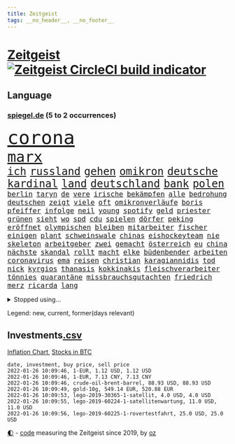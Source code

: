 ```yaml
---
title: Zeitgeist
tags: __no_header__, __no_footer__
---
```


# [Zeitgeist](https://oliz.io/zeitgeist/) [![Zeitgeist CircleCI build indicator](https://circleci.com/gh/ooz/zeitgeist.svg?style=shield)](https://circleci.com/gh/ooz/zeitgeist)

## Language

<h3><a href="https://www.spiegel.de" target="_blank">spiegel.de</a> (5 to 2 occurrences)</h3>
<p style="font-family:monospace">
<span style="font-size:32pt"><a href="news_links.html#corona" class="current">corona</a></span>
<br>
<span style="font-size:25pt"><a href="news_links.html#marx" class="new">marx</a></span>
<br>
<span style="font-size:18pt"><a href="news_links.html#ich" class="current">ich</a></span>
<span style="font-size:18pt"><a href="news_links.html#russland" class="current">russland</a></span>
<span style="font-size:18pt"><a href="news_links.html#gehen" class="current">gehen</a></span>
<span style="font-size:18pt"><a href="news_links.html#omikron" class="current">omikron</a></span>
<span style="font-size:18pt"><a href="news_links.html#deutsche" class="current">deutsche</a></span>
<span style="font-size:18pt"><a href="news_links.html#kardinal" class="current">kardinal</a></span>
<span style="font-size:18pt"><a href="news_links.html#land" class="current">land</a></span>
<span style="font-size:18pt"><a href="news_links.html#deutschland" class="current">deutschland</a></span>
<span style="font-size:18pt"><a href="news_links.html#bank" class="current">bank</a></span>
<span style="font-size:18pt"><a href="news_links.html#polen" class="current">polen</a></span>
<br>
<span style="font-size:12pt"><a href="news_links.html#berlin" class="current">berlin</a></span>
<span style="font-size:12pt"><a href="news_links.html#taryn" class="new">taryn</a></span>
<span style="font-size:12pt"><a href="news_links.html#de" class="current">de</a></span>
<span style="font-size:12pt"><a href="news_links.html#vere" class="new">vere</a></span>
<span style="font-size:12pt"><a href="news_links.html#irische" class="current">irische</a></span>
<span style="font-size:12pt"><a href="news_links.html#bekämpfen" class="current">bekämpfen</a></span>
<span style="font-size:12pt"><a href="news_links.html#alle" class="current">alle</a></span>
<span style="font-size:12pt"><a href="news_links.html#bedrohung" class="current">bedrohung</a></span>
<span style="font-size:12pt"><a href="news_links.html#deutschen" class="current">deutschen</a></span>
<span style="font-size:12pt"><a href="news_links.html#zeigt" class="current">zeigt</a></span>
<span style="font-size:12pt"><a href="news_links.html#viele" class="current">viele</a></span>
<span style="font-size:12pt"><a href="news_links.html#oft" class="current">oft</a></span>
<span style="font-size:12pt"><a href="news_links.html#omikronverläufe" class="new">omikronverläufe</a></span>
<span style="font-size:12pt"><a href="news_links.html#boris" class="current">boris</a></span>
<span style="font-size:12pt"><a href="news_links.html#pfeiffer" class="new">pfeiffer</a></span>
<span style="font-size:12pt"><a href="news_links.html#infolge" class="new">infolge</a></span>
<span style="font-size:12pt"><a href="news_links.html#neil" class="new">neil</a></span>
<span style="font-size:12pt"><a href="news_links.html#young" class="new">young</a></span>
<span style="font-size:12pt"><a href="news_links.html#spotify" class="current">spotify</a></span>
<span style="font-size:12pt"><a href="news_links.html#geld" class="current">geld</a></span>
<span style="font-size:12pt"><a href="news_links.html#priester" class="current">priester</a></span>
<span style="font-size:12pt"><a href="news_links.html#grünen" class="current">grünen</a></span>
<span style="font-size:12pt"><a href="news_links.html#sieht" class="current">sieht</a></span>
<span style="font-size:12pt"><a href="news_links.html#wo" class="current">wo</a></span>
<span style="font-size:12pt"><a href="news_links.html#spd" class="current">spd</a></span>
<span style="font-size:12pt"><a href="news_links.html#cdu" class="current">cdu</a></span>
<span style="font-size:12pt"><a href="news_links.html#spielen" class="current">spielen</a></span>
<span style="font-size:12pt"><a href="news_links.html#dörfer" class="current">dörfer</a></span>
<span style="font-size:12pt"><a href="news_links.html#peking" class="current">peking</a></span>
<span style="font-size:12pt"><a href="news_links.html#eröffnet" class="current">eröffnet</a></span>
<span style="font-size:12pt"><a href="news_links.html#olympischen" class="current">olympischen</a></span>
<span style="font-size:12pt"><a href="news_links.html#bleiben" class="current">bleiben</a></span>
<span style="font-size:12pt"><a href="news_links.html#mitarbeiter" class="current">mitarbeiter</a></span>
<span style="font-size:12pt"><a href="news_links.html#fischer" class="current">fischer</a></span>
<span style="font-size:12pt"><a href="news_links.html#einigen" class="current">einigen</a></span>
<span style="font-size:12pt"><a href="news_links.html#plant" class="current">plant</a></span>
<span style="font-size:12pt"><a href="news_links.html#schweinswale" class="new">schweinswale</a></span>
<span style="font-size:12pt"><a href="news_links.html#chinas" class="current">chinas</a></span>
<span style="font-size:12pt"><a href="news_links.html#eishockeyteam" class="new">eishockeyteam</a></span>
<span style="font-size:12pt"><a href="news_links.html#nie" class="current">nie</a></span>
<span style="font-size:12pt"><a href="news_links.html#skeleton" class="new">skeleton</a></span>
<span style="font-size:12pt"><a href="news_links.html#arbeitgeber" class="current">arbeitgeber</a></span>
<span style="font-size:12pt"><a href="news_links.html#zwei" class="current">zwei</a></span>
<span style="font-size:12pt"><a href="news_links.html#gemacht" class="current">gemacht</a></span>
<span style="font-size:12pt"><a href="news_links.html#österreich" class="current">österreich</a></span>
<span style="font-size:12pt"><a href="news_links.html#eu" class="current">eu</a></span>
<span style="font-size:12pt"><a href="news_links.html#china" class="current">china</a></span>
<span style="font-size:12pt"><a href="news_links.html#nächste" class="current">nächste</a></span>
<span style="font-size:12pt"><a href="news_links.html#skandal" class="current">skandal</a></span>
<span style="font-size:12pt"><a href="news_links.html#rollt" class="current">rollt</a></span>
<span style="font-size:12pt"><a href="news_links.html#macht" class="current">macht</a></span>
<span style="font-size:12pt"><a href="news_links.html#elke" class="current">elke</a></span>
<span style="font-size:12pt"><a href="news_links.html#büdenbender" class="new">büdenbender</a></span>
<span style="font-size:12pt"><a href="news_links.html#arbeiten" class="current">arbeiten</a></span>
<span style="font-size:12pt"><a href="news_links.html#coronavirus" class="current">coronavirus</a></span>
<span style="font-size:12pt"><a href="news_links.html#ema" class="current">ema</a></span>
<span style="font-size:12pt"><a href="news_links.html#reisen" class="current">reisen</a></span>
<span style="font-size:12pt"><a href="news_links.html#christian" class="current">christian</a></span>
<span style="font-size:12pt"><a href="news_links.html#karagiannidis" class="current">karagiannidis</a></span>
<span style="font-size:12pt"><a href="news_links.html#tod" class="current">tod</a></span>
<span style="font-size:12pt"><a href="news_links.html#nick" class="current">nick</a></span>
<span style="font-size:12pt"><a href="news_links.html#kyrgios" class="current">kyrgios</a></span>
<span style="font-size:12pt"><a href="news_links.html#thanasis" class="new">thanasis</a></span>
<span style="font-size:12pt"><a href="news_links.html#kokkinakis" class="new">kokkinakis</a></span>
<span style="font-size:12pt"><a href="news_links.html#fleischverarbeiter" class="new">fleischverarbeiter</a></span>
<span style="font-size:12pt"><a href="news_links.html#tönnies" class="new">tönnies</a></span>
<span style="font-size:12pt"><a href="news_links.html#quarantäne" class="current">quarantäne</a></span>
<span style="font-size:12pt"><a href="news_links.html#missbrauchsgutachten" class="new">missbrauchsgutachten</a></span>
<span style="font-size:12pt"><a href="news_links.html#friedrich" class="current">friedrich</a></span>
<span style="font-size:12pt"><a href="news_links.html#merz" class="current">merz</a></span>
<span style="font-size:12pt"><a href="news_links.html#ricarda" class="current">ricarda</a></span>
<span style="font-size:12pt"><a href="news_links.html#lang" class="current">lang</a></span>
</p>
<details>
<summary>Stopped using...</summary>
<p class="former" style="font-size:12pt">
geschrieben(463) jan(463) demonstration(462) ausgezeichnet(461) begeistern(461) missachtet(461) polizist(461) reisende(461) serien(461) vermehrt(461) zunehmend(461) ausländische(460) braun(460) formel(460) humor(460) jüdische(460) live(460) vermeintliche(460) appelliert(459) ber(459) bernd(459) beschimpft(459) blickt(459) day(459) entlässt(459) entschuldigen(459) gipfel(459) historiker(459) lisa(459) lohnt(459) stolz(459) suchte(459) abgang(458) beschäftigten(458) florian(458) frühen(458) gemeinden(458) guter(458) künstler(458) masken(458) nahmen(458) regisseurin(458) respekt(458) schweigen(458) terrormiliz(458) unmöglich(458) verzögert(458) zuerst(458) 2015(457) angespannt(457) aufnehmen(457) bahnhof(457) englische(457) giffey(457) reform(457) rest(457) stets(457) wahlsieg(457) öffnen(457) and(456) ehren(456) einziges(456) golf(456) ifoinstitut(456) kriminellen(456) moderna(456) smartphone(456) stoppte(456) verbringen(456) äußern(456) abwehr(455) afrika(455) bußgeld(455) coronaschnelltests(455) doku(455) kassiert(455) maßnahme(455) minute(455) sv(455) xi(455) überreste(455) abstimmen(454) argumente(454) ermöglichen(454) finanziell(454) häufen(454) quartal(454) reul(454) schulze(454) warf(454) eugh(453) fernen(453) gewerkschaft(453) insekten(453) katze(453) laden(453) maximal(453) misshandelt(453) nominiert(453) on(453) passen(453) passieren(453) philip(453) spanischen(453) spiels(453) strengere(453) unterzeichnet(453) öffentlichkeit(453) entstehen(452) feier(452) herrscher(452) mars(452) reichte(452) trennung(452) umgehend(452) voraus(452) werke(452) zurückgetreten(452) überwinden(452) beispielen(451) bloß(451) florida(451) gebaut(451) geräte(451) kraftvoll(451) literatur(451) lothar(451) medikamente(451) paul(451) umstrittenes(451) weitet(451) wieler(451) 44(450) 65(450) 79(450) d(450) dürfe(450) freigestellt(450) gesprengt(450) rassistischer(450) richtung(450) selben(450) suspendiert(450) verhängen(450) wohnen(450) zoll(450) zählen(450) aufruf(449) big(449) bodo(449) gastgeber(449) geflogen(449) gelsenkirchen(449) gesunde(449) grundlage(449) mengen(449) männliche(449) nahezu(449) verdiente(449) wirkung(449) diplomaten(448) juni(448) veranstaltungen(448) vertrauen(448) gebe(447) gerechnet(447) nutzt(447) oppositionelle(447) sichern(447) 96(446) aufgegeben(446) bewährungsstrafe(446) erwarten(446) gespalten(446) half(446) inszeniert(446) lebte(446) nahen(446) pressestimmen(446) sinn(446) türkischen(446) widerspruch(446) anbieter(445) wurzeln(445) abgebrochen(444) diego(444) e(444) erneuten(444) eurecht(444) kommentare(444) krawallen(444) meinungsfreiheit(444) see(444) biontech(443) fortgesetzt(443) mauer(443) produzieren(443) tragödie(443) wahren(443) zimmer(443) band(442) bundesstaat(442) herr(442) nah(442) petra(442) schumacher(442) unterzahl(442) erschöpft(440) jüngere(440) mick(440) mission(440) pipeline(440) dran(439) dämpfer(439) erfolgreichsten(439) euaustritt(439) freunde(439) auftritte(438) deals(438) duisburg(438) geöffnet(438) motor(438) berüchtigten(437) fliegt(437) iphone(437) nachweis(437) uefa(437) überholt(437) 25jährigen(436) beschränkungen(436) panik(436) porsche(436) william(436) drängen(435) erfüllt(435) erwachsene(435) fürth(435) samstagmorgen(435) aufhalten(434) bremsen(434) indirekt(434) limit(434) rkichef(434) top(434) zugelassenen(434) bürgerinnen(433) helge(433) ökonomen(433) pkw(431) bangkok(430) hadert(430) mitarbeiterin(430) sachsens(430) apps(429) landesweit(429) analysiert(428) architekt(428) brasilianische(428) klöckner(428) landwirtschaft(428) arminia(427) coronaauflagen(427) präsidentenwahl(427) fortuna(426) jeff(426) nirgendwo(426) wütende(425) bester(424) labor(423) kassieren(421) wirbel(420) angewiesen(418) spiegelredakteur(418) angeboten(417) erwarteten(416) rückblick(416) reportage(414) trauma(414) klees(413) vizekanzler(413) geflohen(410) gegenmaßnahmen(409) engen(408) dorf(407) erfolgreichen(407) nächstes(407) tanzen(406) diesjährigen(404) erhebliche(404) ungewöhnlichen(404) pentagon(403) beworben(402) schweine(401) bist(399) häuslicher(399) verursachte(399) lockern(398) schwimmen(397) zweck(397) quadratmeter(396) ausgemacht(394) rolf(394) gesetzlichen(393) tolle(392) hitler(391) last(391) billiger(390) gesundheitsministers(389) berühmtesten(382) erben(380) nordosten(375) dankt(374) schärfer(374) spannung(373) würzburg(372) londons(371) überwiegend(368) impft(361) enthält(359) schlaf(357) jagt(354) währung(347) autobauer(346) fotografiert(338) oberhaupt(337) triumphierte(336) bekannter(333) v(328) kannte(318) chile(317) bein(316) josef(315) demnächst(313) strich(313) hilferuf(308) niemals(305) universitäten(303) happy(295) alben(290) henning(289) nagelsmann(281) sophia(274) ausrichten(273) fühle(271) vehement(270) käse(268) geehrt(263) westlichen(263) erdoğans(262) rückzahlung(259) umständen(258) umwelthilfe(258) ulrike(257) nötigen(254) fußballnationalmannschaft(252) raúl(251) entschädigungen(250) forschende(250) bewiesen(249) japanischen(243) handys(241) ungerecht(241) etlichen(240) ausgehen(238) begraben(237) potsdamer(237) regierungskoalition(236) badewanne(235) lediglich(235) stolpert(235) freigegeben(233) 2008(228) vertrieben(228) impfquoten(226) unglaublich(226) kugel(224) chips(223) basteln(219) gesichtet(218) parlamentswahlen(218) deutschkolumne(217) gefilmt(217) impfskeptiker(217) verursachen(217) laute(216) lebend(216) riesiger(216) antisemitischer(215) millionenstadt(214) my(213) zuwanderung(213) verschwörungsmythen(209) angeblichem(208) atomkraftwerk(207) bürgern(207) wagens(207) spaziergänger(206) geflüchtet(205) fassung(204) gezeichnet(204) britta(203) center(202) traditionelle(201) aktueller(200) finder(200) publikumsliebling(200) bergab(199) arte(198) flüchtet(198) rereportage(198) geschwister(197) hessische(196) getrieben(195) befeuert(194) neumünster(194) tickets(194) ersteigern(193) gegenspieler(193) schlimmeres(192) besuchte(191) sardinien(191) virologin(191) liebt(190) aufgegangen(189) friedensnobelpreisträger(188) bang(187) ausgerückt(186) tornado(186) dauerhafte(185) verwenden(184) 88(182) eingriff(182) aufgebaut(181) gorillas(179) selbstmordanschlag(179) rechtens(178) thomalla(178) komponist(177) lehrergewerkschaft(177) chefs(176) nevada(176) verunsichert(176) cartoonisten(175) spezies(174) afrikanischer(173) chaotischen(173) operiert(173) vorfreude(173) warte(173) eingefahren(172) elfjähriger(172) knackt(172) leblos(172) lied(172) verurteilung(171) zweijähriger(171) absitzen(170) verkehrssicherheit(170) wesentliche(170) rohstoff(166) unbehelligt(166) brasilianischen(165) inszenieren(165) zauber(165) zögert(165) passend(164) usunternehmen(164) islamische(162) versehen(162) astronomie(161) bewerbung(161) eingeklemmt(161) erzieherinnen(161) palma(160) verleger(160) ahrtal(159) mittels(159) handelsverband(158) restriktionen(158) füße(157) gerichts(157) löwen(156) traten(155) schwimmt(154) syrische(153) versäumt(153) aspekte(152) jinping(151) missbrauchsvorwürfe(151) nicole(151) bauprojekte(150) besitzen(150) bundesbankchef(150) genießt(150) gesundheitsgefahr(150) verbraucherzentrale(150) 31jähriger(149) meterhohe(149) vorrang(149) rätselhafte(148) beck(147) bemerkbar(147) gibt's(147) siebzigerjahren(147) sirenen(147) haas(146) 1992(145) simulieren(145) mitchell(144) popkultur(144) stonehenge(144) gestern(143) fahrerinnen(141) hartnäckig(141) längste(141) verhängten(141) geldscheinen(138) südsudan(138) waffengewalt(138) war's(138) siegfried(137) verbrannt(137) 15jährigen(136) anlage(136) moderner(136) realität(136) verteuern(136) geschenke(135) lieferprobleme(135) vollen(135) iphones(134) neugeborenen(134) forschern(133) liebsten(133) händen(132) paket(132) schürt(132) ussenat(132) achtet(131) rückgabe(131) gesundheitswesen(130) vorhang(130) dargestellt(129) kommune(129) musikerin(129) polizeiwache(129) teslagigafactory(128) antrieb(127) masters(127) mitmachen(127) steil(127) überfahrt(127) nachmittag(126) olympique(126) gemeinschaft(125) rennes(125) samira(125) somalia(125) taxi(124) fahndung(123) hilfsorganisationen(123) kritischen(123) verwechselt(123) hero(122) ingenieur(122) 2gregeln(120) aufzugeben(120) delivery(120) meldeten(120) stranden(120) integration(118) tsg(118) ägäis(118) anrufen(117) lateinamerika(117) lyon(117) mccartney(117) wirbelsturm(117) abtreibungsrecht(116) fehleinschätzung(116) lose(116) bayerntrainer(114) offene(114) arbeitgeberpräsident(112) bankräuber(112) dulger(112) 2gkonzept(111) coronainfektionszahlen(111) durchbrechen(111) fehlender(111) samar(111) sima(111) bereut(110) erwirtschaftet(110) rekordhöhe(110) bürgerkriegs(109) koalitionsvertrag(109) mandela(109) zuständigen(109) saudischen(108) überfallen(108) abgehalten(107) tiger(107) abgeschreckt(106) aufregendes(106) dokumentiert(106) friedlich(106) hierzulande(106) militärischer(106) pflegekraft(106) rotgrünroten(106) stillstand(106) dschihadisten(105) ngo(105) wertet(105) auflage(103) elektrisch(103) gruß(103) ordnete(103) wiegelt(103) 81jährige(102) impfnachweise(102) kanarischen(102) verkehrspolitik(102) zürich(102) demut(101) befragt(100) zurückgemeldet(100) überforderung(100) cumbre(99) unoklimakonferenz(99) verpflichtend(99) vieja(99) hell(97) hussein(97) kunstwerke(97) polizeigewalt(97) 15000(96) bedauert(96) kapitänin(96) berlinbrandenburg(95) beruhigen(95) geschäfts(95) glas(95) googles(95) harren(95) ice(95) pflichten(95) redet(95) xavier(95) darstellen(94) englisch(94) hadern(94) jacqueline(94) exbürgermeister(93) fahrgäste(93) vulkanausbrüche(93) wanderers(93) batman(92) ferrari(92) inhalt(92) klimakonferenz(92) bettina(91) finanzmarkt(91) regierende(91) skisaison(91) abrupt(90) aufmarsch(90) kanareninsel(90) mischen(90) schlafzimmer(90) twittert(90) verordnet(90) afdwähler(89) briefe(89) jahrhunderts(89) japanischer(89) kongo(89) menschenrechten(89) millionär(89) erschießen(88) fdpvize(88) managerin(88) spdabgeordneten(88) vizechef(88) diskurs(87) fernverkehr(87) hinterzogen(87) meinhof(87) teller(87) beruflich(86) follower(86) spdmann(86) suga(86) vornehmen(86) coronavakzinen(85) erleben(85) fluglinie(85) fußfessel(85) gesellschaftliche(85) presseschau(85) provokationen(85) amtsmissbrauchs(84) arbeitskräften(84) geliehen(84) geltendes(84) studiert(84) trapp(84) beifahrer(83) kabinetts(83) stern(83) waage(83) whochef(83) üble(83) 1989(82) asylbewerber(82) gefängnissen(82) gemeindebund(82) knappheit(82) oberfläche(82) havarie(81) küstenort(81) zulauf(81) aromen(80) borchardt(80) genehmigte(80) meeresboden(80) sssiggi(80) 46(79) argumenten(79) außenpolitiker(79) brandgefährlich(79) emir(79) feuerfontänen(79) lieferproblemen(79) reformpläne(79) undercoverpolizist(79) finne(78) gil(78) ofarim(78) rücksicht(78) schwärmen(78) uskongress(78) veröffentlichtes(78) vulkangebiet(78) berufseinstieg(77) fußballstars(77) vertraulicher(77) bestimmen(76) betrunken(76) gaslieferungen(76) herauskam(76) spielzeug(76) torrekord(76) unwahrscheinlicher(76) vorlage(76) wilhelm(76) alexanderplatz(75) auszahlt(75) bescherung(75) exweltmeister(75) finnischen(75) halbwegs(75) herunter(75) kredite(75) musikvideo(75) schotte(75) stärkster(75) verläuft(75) beantwortet(74) cannabislegalisierung(74) ragten(74) stabilem(74) vorentscheidung(74) ekstase(73) fahnder(73) flüchtige(73) geheimdienste(73) gerate(73) gerücht(73) hde(73) prestigeprojekt(73) routen(73) squid(73) vergibt(73) winkt(73) 260(72) beerdigt(72) danger(72) fahrzeugs(72) hungertod(72) radioaktiv(72) reizgas(72) reynolds(72) ambitionen(71) ansatz(71) bestehe(71) hündin(71) innenministers(71) leicester(71) rotgelbgrün(71) santa(71) schicht(71) staatsfonds(71) südfranzösischen(71) xhamster(71) 30000(70) aaron(70) handballbundesliga(70) karrierecoachin(70) massen(70) stießen(70) testrunde(70) umbauen(70) christliche(69) kulinarisches(69) parks(69) pubs(69) afdlandtagsabgeordneter(68) gewalttätigen(68) materialien(68) passive(68) raubkunst(68) systematischen(68) verteilen(68) afdabgeordnete(67) ehegattensplittings(67) hector(67) kyffhäuserkreis(67) mitschüler(67) notenbanker(67) verschenkt(67) versenkt(67) nordamerikanische(66) sauerstoff(66) verfolgten(66) anzunehmen(65) cambridge(65) engere(65) kampfjets(65) naheliegende(65) verkleidet(65) coronapatienten(64) liverpoolcoach(64) reichelt(64) rkizahlen(64) vortag(64) wg(64) winzern(64) begleichen(63) fantasie(63) kaliforniens(63) kernkraftwerk(63) nervennahrung(63) süße(63) weichen(63) 2100(62) dichtete(62) ebnen(62) sofern(62) sofortiger(62) sozialverband(62) yvonne(62) überschaubar(62) angeklagtem(61) checkliste(61) feiglinge(61) interessenten(61) kurznachricht(61) lampedusa(61) massengräber(61) schlägerei(61) sprengkraft(61) weihnachtsgeschenk(61) wohnt(61) ausrufezeichen(60) reparieren(60) schnellboot(60) totimpfstoff(60) flamingo(59) krug(59) spezielles(59) verletze(59) versteigern(59) 2031(58) blinde(58) hinsicht(58) jameswebbweltraumteleskop(58) klopapier(58) plätze(58) schrittweise(58) unerwünschten(58) leistungssport(57) manchin(57) staatskasse(57) swr(57) verschärften(57) weihnachtsgeschenke(57) weinen(57) aschewolken(56) aufregende(56) idioten(56) jahrzehnts(56) marschiert(56) maskierte(56) schmücken(56) sternen(56) wissenschaftsprojekte(56) zweijährige(56) übel(56) enthielt(55) gewechselt(55) heiklen(55) kampfdrohne(55) porträtiert(55) roberto(55) schwestern(55) sowjetischen(55) bayernstar(54) beseitigt(54) blutige(54) bürgergeld(54) case(54) eindringlichen(54) lehre(54) mitführen(54) porträt(54) sterilisieren(54) abschottung(53) bemerkt(53) benin(53) preist(53) apartheid(52) befasst(52) gestiegene(52) nelson(52) stromtankstellen(52) tsv(52) abeba(51) addis(51) ampelpläne(51) lavaströme(51) minnesota(51) äthiopische(51) merseburg(50) rodgers(50) saisonniederlage(50) störender(50) amanda(49) ausnahmsweise(49) fleck(49) shows(49) spurs(49) stadtpark(49) verschwörungstheorien(49) absperrung(48) disput(48) festessen(48) massenproteste(48) shooter(48) vernunft(48) bestohlen(47) innen(47) überragt(47) außengrenzen(46) dichter(46) eier(46) entziehen(46) kentucky(46) pantanal(46) 126(45) [podcast](45) künftiger(45) little(45) satten(45) schwelt(45) svenja(45) weltbesten(45) dutzenden(44) persischen(44) recyceln(44) verteilte(44) wellbrock(44) wiesbaden(44) flüchtling(43) pandemiemanagement(43) rigiden(43) sören(43) verwandte(43) autounfällen(42) dalian(42) überraschten(42) batic(41) getraut(41) laura(41) leitmayr(41) gefängnisse(40) kabinen(40) neunte(39) vorgesetzte(39) ausgebuht(38) branchenverband(38) eingetreten(38) formel1saison(38) meteorologen(38) miss(38) skifahren(38) transporters(38) ertrinken(37) künstlers(37) luis(37) vertrauliche(37) wolfsburger(37) #metoo(36) eisiger(36) häusliche(36) innenministerin(36) kapern(36) kommunalpolitiker(36) ministerinnen(36) patel(36) priti(36) waffenruhe(36) ärztin(36) erwiesen(35) verschollen(35) verwüstung(35) dosen(34) güler(34) herbe(34) ministers(34) serap(34) verschiebung(34) versorgen(34) verunsicherung(34) auftritts(33) finnland(33) haftanstalten(33) halte(33) leichenfund(33) rassistisches(33) verschärfungen(33) abtrünnige(32) charts(32) freispruch(32) gattin(32) partnerschaften(32) zufall(32) bestritt(31) klavier(31) kurden(31) kurdische(31) menschenrechtslage(31) nfts(31) verunsichern(31) vietnam(31) women's(31) effektiver(30) fußballspieler(30) gaming(30) montgomery(30) weltärztepräsident(30) fehlanzeige(29) flensburg(29) geahndet(29) keinesfalls(29) kulturwissenschaftler(29) lehrerverbände(29) pessimistisch(29) pisten(29) planung(29) staatskassen(29) verzeihung(29) angepasst(28) außergewöhnlicher(28) christmas(28) identifizieren(28) laxen(28) reptilien(28) riskiert(28) sekt(28) winzer(28) zweitligatopspiel(28) epsteinvertraute(27) glinde(27) rabatten(27) rutschig(27) starkwatzinger(27) tschentscher(27) virusvariante(27) 122(26) advent(26) coronavariante(26) einreisekontrollen(26) festivals(26) impfaktion(26) karibikinsel(26) schönste(26) strikte(26) universitätsklinikum(26) dröge(25) landesmedienanstalt(25) unsichtbaren(25) behaupten(24) klappt(24) kritischer(24) natürlich(24) offenkundig(24) verkehrsunfälle(24) zweifelt(24) champagneralternativen(23) familienstreit(23) judith(23) studierendenwerk(23) weihnachtsbaum(23) coronamutante(22) grenzort(22) juristin(22) nrwländerchef(22) thailändischen(22) wolverhampton(22) überführt(22) jack(21) passagieren(21) personalien(21) psychotherapeut(21) sandra(21) stolpern(21) superlative(21) surfer(21) verschenken(21) verstörende(21) draisaitl(20) erprobt(20) gigafactory(20) großveranstaltungen(20) klärte(20) moralisch(20) mount(20) revolutionär(20) uswestküste(20) woods(20) abzusagen(19) chris(19) coronabeschlüsse(19) erobern(19) ezb(19) parallelwelt(19) schenken(19) überlebten(19) 54jähriger(18) ausgeräumt(18) beamter(18) begleiter(18) beschlussvorlage(18) buchung(18) habecks(18) herstellen(18) marcus(18) südfrankreich(18) weihnachtsmann(18) wissenschaftlerin(18) aussetzer(17) freundeskreis(17) nordrheinwestfalens(17) steven(17) textnachrichten(17) weihnachtsschmuck(17) 67(16) bangladesch(16) exklusiv(16) füllt(16) geschäften(16) netzbetreiber(16) 50jähriger(15) anlauf(15) fehlschuss(15) keilt(15) mast(15) moskauer(15) preissteigerungen(15) schmuggeln(15) sunday(15) verlaufen(15) veröffentlichen(15) vollzogen(15) überstandener(15) auszahlen(14) banküberfall(14) bewohnerinnen(14) dortmunds(14) drive(14) fackelaufmarsch(14) kremlchef(14) kultusministerkonferenz(14) köpping(14) mediatheken(14) möbel(14) spürte(14) weihnachtstage(14) anfänger(13) ebike(13) herbstmeister(13) identische(13) oscars(13) pool(13) rentieren(13) ungemütliche(13) 1860(12) amtsantritt(12) festtage(12) mölders(12) reifen(12) sascha(12) senders(12) token(12) zitat(12) beschränken(11) blitzer(11) dauerfehde(11) flotte(11) home(11) kohlenmonoxid(11) ostbeauftragter(11) peanuts(11) rosenmontagszug(11) versinkt(11) way(11)
</p>
</details>
<p>Legend: <span class="new">new</span>, <span class="current">current</span>, <span class="former">former(days relevant)</span></p>

## Investments[.csv](investments.csv)

[Inflation Chart](https://inflationchart.com),
[Stocks in BTC](https://stonksinbtc.xyz/)

```
date, investment, buy price, sell price
2022-01-26 10:09:46, 1-EUR, 1.12 USD, 1.12 USD
2022-01-26 10:09:46, 1-EUR, 7.13 CNY, 7.13 CNY
2022-01-26 10:09:46, crude-oil-brent-barrel, 88.93 USD, 88.93 USD
2022-01-26 10:09:49, gold-10g, 549.14 EUR, 520.88 EUR
2022-01-26 10:09:53, lego-2019-30365-1-satellit, 4.0 USD, 4.0 USD
2022-01-26 10:09:55, lego-2019-60224-1-satellitenwartung, 11.0 USD, 11.0 USD
2022-01-26 10:09:56, lego-2019-60225-1-rovertestfahrt, 25.0 USD, 25.0 USD
```

<footer>
<a href="javascript:toggleTheme()" class="nav">🌓</a>
- <a href="https://github.com/ooz/zeitgeist">code</a> measuring the Zeitgeist since 2019, by <a href="https://oliz.io">oz</a>
</footer>
